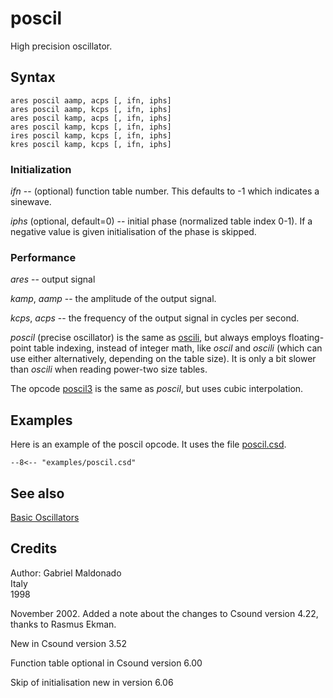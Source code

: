 <!--
id:poscil
category:Signal Generators:Basic Oscillators
-->
# poscil
High precision oscillator.

## Syntax
``` csound-orc
ares poscil aamp, acps [, ifn, iphs]
ares poscil aamp, kcps [, ifn, iphs]
ares poscil kamp, acps [, ifn, iphs]
ares poscil kamp, kcps [, ifn, iphs]
ires poscil kamp, kcps [, ifn, iphs]
kres poscil kamp, kcps [, ifn, iphs]
```

### Initialization

_ifn_ -- (optional) function table number.  This
defaults to -1 which indicates a sinewave.

_iphs_ (optional, default=0) -- initial phase
(normalized table index 0-1).  If a negative value is given
initialisation of the phase is skipped.

### Performance

_ares_ -- output signal

_kamp_, _aamp_ -- the
amplitude of the output signal.

_kcps_, _acps_ -- the
frequency of the output signal in cycles per second.

_poscil_ (precise oscillator) is the same as
[oscili](../../opcodes/oscili), but
always employs floating-point table indexing, instead of integer math, like
_oscil_ and _oscili_
(which can use either alternatively, depending on the table size).  It
is only a bit slower than _oscili_ when
reading power-two size tables.

The opcode [poscil3](../../opcodes/poscil3) is the
same as  _poscil_, but uses cubic
interpolation.

## Examples

Here is an example of the poscil opcode. It uses the file [poscil.csd](../../examples/poscil.csd).

``` csound-orc title="Example of the poscil opcode." linenums="1"
--8<-- "examples/poscil.csd"
```

## See also

[Basic Oscillators](../../siggen/basic)

## Credits

Author: Gabriel Maldonado<br>
Italy<br>
1998<br>

November 2002. Added a note about the changes to Csound
version 4.22, thanks to Rasmus Ekman.

New in Csound version 3.52

Function table optional in Csound version 6.00

Skip of initialisation new in version 6.06
